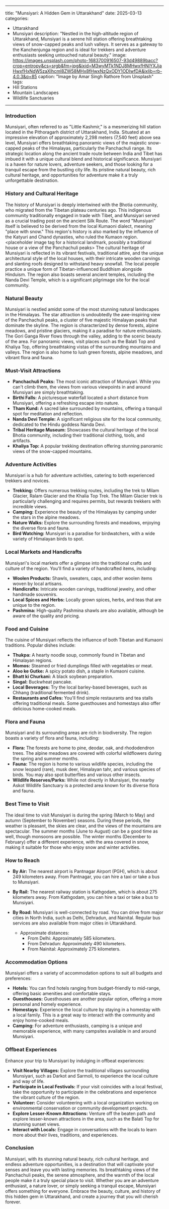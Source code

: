 
---
title: "Munsiyari: A Hidden Gem in Uttarakhand"
date: 2025-03-13
categories:
  - Uttarakhand
  - Munsiyari
description: "Nestled in the high-altitude region of Uttarakhand, Munsiyari is a serene hill station offering breathtaking views of snow-capped peaks and lush valleys. It serves as a gateway to the Kanchenjunga region and is ideal for trekkers and adventure enthusiasts seeking untouched natural beauty."
image: https://images.unsplash.com/photo-1683700916507-93d49889bacc?crop=entropy&cs=srgb&fm=jpg&ixid=M3wyMTk1NDJ8MHwxfHNlYXJjaHwxfHxNdW5zaXlhcml8ZW58MHx8fHwxNzQxODY1ODIwfDA&ixlib=rb-4.0.3&q=85
caption: "Image by Amar Singh Rathore from Unsplash"
tags: 
  - Hill Stations
  - Mountain Landscapes
  - Wildlife Sanctuaries
---


### **Introduction**

Munsiyari, often referred to as "Little Kashmir," is a mesmerizing hill station located in the Pithoragarh district of Uttarakhand, India. Situated at an impressive elevation of approximately 2,298 meters (7,540 feet) above sea level, Munsiyari offers breathtaking panoramic views of the majestic snow-capped peaks of the Himalayas, particularly the Panchachuli range. Its strategic location along the ancient trade route between India and Tibet has imbued it with a unique cultural blend and historical significance. Munsiyari is a haven for nature lovers, adventure seekers, and those looking for a tranquil escape from the bustling city life. Its pristine natural beauty, rich cultural heritage, and opportunities for adventure make it a truly unforgettable destination.

### **History and Cultural Heritage**

The history of Munsiyari is deeply intertwined with the Bhotia community, who migrated from the Tibetan plateau centuries ago. This indigenous community traditionally engaged in trade with Tibet, and Munsiyari served as a crucial trading post on the ancient Silk Route. The word "Munsiyari" itself is believed to be derived from the local Kumaoni dialect, meaning "place with snow."  This region's history is also marked by the influence of the Katyuri and Chand dynasties, who ruled the Kumaon region. <placeholder image tag for a historical landmark, possibly a traditional house or a view of the Panchachuli peaks> The cultural heritage of Munsiyari is reflected in its vibrant festivals, traditional attire, and the unique architectural style of the local houses, with their intricate wooden carvings and slanting roofs designed to withstand heavy snowfall.  The local people practice a unique form of Tibetan-influenced Buddhism alongside Hinduism.  The region also boasts several ancient temples, including the Nanda Devi Temple, which is a significant pilgrimage site for the local community.

### **Natural Beauty**

Munsiyari is nestled amidst some of the most stunning natural landscapes in the Himalayas. The star attraction is undoubtedly the awe-inspiring view of the Panchachuli peaks, a cluster of five majestic Himalayan peaks that dominate the skyline. The region is characterized by dense forests, alpine meadows, and pristine glaciers, making it a paradise for nature enthusiasts. <placeholder image tag for a view of the Panchachuli peaks> The Gori Ganga River flows through the valley, adding to the scenic beauty of the area. For panoramic views, visit places such as the Balati Top and Khaliya Top, offering breathtaking vistas of the surrounding mountains and valleys. The region is also home to lush green forests, alpine meadows, and vibrant flora and fauna.

### **Must-Visit Attractions**

*   **Panchachuli Peaks:** The most iconic attraction of Munsiyari. While you can't climb them, the views from various viewpoints in and around Munsiyari are simply breathtaking.  <placeholder image tag for the Panchachuli peaks from a popular viewpoint>
*   **Birthi Falls:** A picturesque waterfall located a short distance from Munsiyari, offering a refreshing escape into nature. <placeholder image tag for Birthi Falls>
*   **Tham Kund:** A sacred lake surrounded by mountains, offering a tranquil spot for meditation and reflection.
*   **Nanda Devi Temple:** A significant religious site for the local community, dedicated to the Hindu goddess Nanda Devi.
*   **Tribal Heritage Museum:**  Showcases the cultural heritage of the local Bhotia community, including their traditional clothing, tools, and artifacts.
*   **Khaliya Top:** A popular trekking destination offering stunning panoramic views of the snow-capped mountains. <placeholder image tag for Khaliya Top>

### **Adventure Activities**

Munsiyari is a hub for adventure activities, catering to both experienced trekkers and novices.

*   **Trekking:**  Offers numerous trekking routes, including the trek to Milam Glacier, Ralam Glacier and the Khalia Top Trek. The Milam Glacier trek is particularly challenging and requires permits, but rewards trekkers with incredible views.
*   **Camping:** Experience the beauty of the Himalayas by camping under the stars in the alpine meadows.
*   **Nature Walks:** Explore the surrounding forests and meadows, enjoying the diverse flora and fauna.
*   **Bird Watching:** Munsiyari is a paradise for birdwatchers, with a wide variety of Himalayan birds to spot.

### **Local Markets and Handicrafts**

Munsiyari's local markets offer a glimpse into the traditional crafts and culture of the region. You'll find a variety of handcrafted items, including:

*   **Woolen Products:**  Shawls, sweaters, caps, and other woolen items woven by local artisans.
*   **Handicrafts:** Intricate wooden carvings, traditional jewelry, and other handmade souvenirs.
*   **Local Spices and Herbs:** Locally grown spices, herbs, and teas that are unique to the region.
*   **Pashmina:** High-quality Pashmina shawls are also available, although be aware of the quality and pricing.

### **Food and Cuisine**

The cuisine of Munsiyari reflects the influence of both Tibetan and Kumaoni traditions.  Popular dishes include:

*   **Thukpa:** A hearty noodle soup, commonly found in Tibetan and Himalayan regions.
*   **Momos:** Steamed or fried dumplings filled with vegetables or meat.
*   **Aloo ke Gutke:** A spicy potato dish, a staple in Kumaoni cuisine.
*   **Bhatt ki Churkani:** A black soybean preparation.
*   **Singal:** Buckwheat pancake.
*   **Local Beverages:** Try the local barley-based beverages, such as Chhang (traditional fermented drink).
*   **Restaurants and Cafes:**  You'll find simple restaurants and tea stalls offering traditional meals. Some guesthouses and homestays also offer delicious home-cooked meals.

### **Flora and Fauna**

Munsiyari and its surrounding areas are rich in biodiversity. The region boasts a variety of flora and fauna, including:

*   **Flora:** The forests are home to pine, deodar, oak, and rhododendron trees. The alpine meadows are covered with colorful wildflowers during the spring and summer months.
*   **Fauna:** The region is home to various wildlife species, including the snow leopard (rare), musk deer, Himalayan tahr, and various species of birds. You may also spot butterflies and various other insects.
*   **Wildlife Reserves/Parks:** While not directly in Munsiyari, the nearby Askot Wildlife Sanctuary is a protected area known for its diverse flora and fauna.

### **Best Time to Visit**

The ideal time to visit Munsiyari is during the spring (March to May) and autumn (September to November) seasons. During these periods, the weather is pleasant, the skies are clear, and the views of the mountains are spectacular. The summer months (June to August) can be a good time as well, though monsoons are possible. The winter months (December to February) offer a different experience, with the area covered in snow, making it suitable for those who enjoy snow and winter activities.

### **How to Reach**

*   **By Air:** The nearest airport is Pantnagar Airport (PGH), which is about 249 kilometers away. From Pantnagar, you can hire a taxi or take a bus to Munsiyari.
*   **By Rail:** The nearest railway station is Kathgodam, which is about 275 kilometers away. From Kathgodam, you can hire a taxi or take a bus to Munsiyari.
*   **By Road:** Munsiyari is well-connected by road. You can drive from major cities in North India, such as Delhi, Dehradun, and Nainital. Regular bus services are also available from major cities in Uttarakhand.

    *   Approximate distances:
        *   From Delhi: Approximately 585 kilometers.
        *   From Dehradun: Approximately 490 kilometers.
        *   From Nainital: Approximately 275 kilometers.

### **Accommodation Options**

Munsiyari offers a variety of accommodation options to suit all budgets and preferences:

*   **Hotels:** You can find hotels ranging from budget-friendly to mid-range, offering basic amenities and comfortable stays.
*   **Guesthouses:** Guesthouses are another popular option, offering a more personal and homely experience.
*   **Homestays:** Experience the local culture by staying in a homestay with a local family. This is a great way to interact with the community and enjoy home-cooked meals.
*   **Camping:** For adventure enthusiasts, camping is a unique and memorable experience, with many campsites available in and around Munsiyari.

### **Offbeat Experiences**

Enhance your trip to Munsiyari by indulging in offbeat experiences:

*   **Visit Nearby Villages:** Explore the traditional villages surrounding Munsiyari, such as Darkot and Sarmoli, to experience the local culture and way of life.
*   **Participate in Local Festivals:** If your visit coincides with a local festival, take the opportunity to participate in the celebrations and experience the vibrant culture of the region.
*   **Volunteer:**  Consider volunteering with a local organization working on environmental conservation or community development projects.
*   **Explore Lesser-Known Attractions:** Venture off the beaten path and explore lesser-known attractions in the area, such as the Balati Top for stunning sunset views.
*   **Interact with Locals:**  Engage in conversations with the locals to learn more about their lives, traditions, and experiences.

### **Conclusion**

Munsiyari, with its stunning natural beauty, rich cultural heritage, and endless adventure opportunities, is a destination that will captivate your senses and leave you with lasting memories. Its breathtaking views of the Panchachuli peaks, the serene atmosphere, and the warmth of the local people make it a truly special place to visit. Whether you are an adventure enthusiast, a nature lover, or simply seeking a tranquil escape, Munsiyari offers something for everyone. Embrace the beauty, culture, and history of this hidden gem in Uttarakhand, and create a journey that you will cherish forever.


